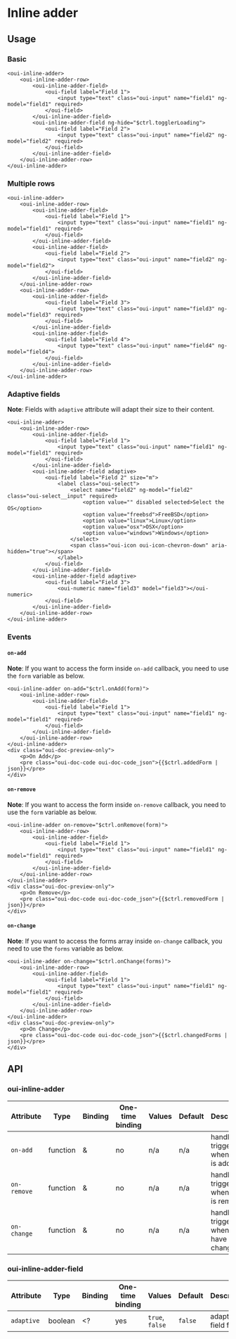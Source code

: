 # Inline adder

<component-status cx-design="complete" ux="rc"></component-status>

## Usage

### Basic

```html:preview
<oui-inline-adder>
    <oui-inline-adder-row>
        <oui-inline-adder-field>
            <oui-field label="Field 1">
                <input type="text" class="oui-input" name="field1" ng-model="field1" required>
            </oui-field>
        </oui-inline-adder-field>
        <oui-inline-adder-field ng-hide="$ctrl.togglerLoading">
            <oui-field label="Field 2">
                <input type="text" class="oui-input" name="field2" ng-model="field2" required>
            </oui-field>
        </oui-inline-adder-field>
    </oui-inline-adder-row>
</oui-inline-adder>
```

### Multiple rows

```html:preview
<oui-inline-adder>
    <oui-inline-adder-row>
        <oui-inline-adder-field>
            <oui-field label="Field 1">
                <input type="text" class="oui-input" name="field1" ng-model="field1" required>
            </oui-field>
        </oui-inline-adder-field>
        <oui-inline-adder-field>
            <oui-field label="Field 2">
                <input type="text" class="oui-input" name="field2" ng-model="field2">
            </oui-field>
        </oui-inline-adder-field>
    </oui-inline-adder-row>
    <oui-inline-adder-row>
        <oui-inline-adder-field>
            <oui-field label="Field 3">
                <input type="text" class="oui-input" name="field3" ng-model="field3" required>
            </oui-field>
        </oui-inline-adder-field>
        <oui-inline-adder-field>
            <oui-field label="Field 4">
                <input type="text" class="oui-input" name="field4" ng-model="field4">
            </oui-field>
        </oui-inline-adder-field>
    </oui-inline-adder-row>
</oui-inline-adder>
```

### Adaptive fields

**Note**: Fields with `adaptive` attribute will adapt their size to their content.

```html:preview
<oui-inline-adder>
    <oui-inline-adder-row>
        <oui-inline-adder-field>
            <oui-field label="Field 1">
                <input type="text" class="oui-input" name="field1" ng-model="field1" required>
            </oui-field>
        </oui-inline-adder-field>
        <oui-inline-adder-field adaptive>
            <oui-field label="Field 2" size="m">
                <label class="oui-select">
                    <select name="field2" ng-model="field2" class="oui-select__input" required>
                        <option value="" disabled selected>Select the OS</option>
                        <option value="freebsd">FreeBSD</option>
                        <option value="linux">Linux</option>
                        <option value="osx">OSX</option>
                        <option value="windows">Windows</option>
                    </select>
                    <span class="oui-icon oui-icon-chevron-down" aria-hidden="true"></span>
                </label>
            </oui-field>
        </oui-inline-adder-field>
        <oui-inline-adder-field adaptive>
            <oui-field label="Field 3">
                <oui-numeric name="field3" model="field3"></oui-numeric>
            </oui-field>
        </oui-inline-adder-field>
    </oui-inline-adder-row>
</oui-inline-adder>
```

### Events

#### `on-add`

**Note**: If you want to access the form inside `on-add` callback, you need to use the `form` variable as below.

```html:preview
<oui-inline-adder on-add="$ctrl.onAdd(form)">
    <oui-inline-adder-row>
        <oui-inline-adder-field>
            <oui-field label="Field 1">
                <input type="text" class="oui-input" name="field1" ng-model="field1" required>
            </oui-field>
        </oui-inline-adder-field>
    </oui-inline-adder-row>
</oui-inline-adder>
<div class="oui-doc-preview-only">
    <p>On Add</p>
    <pre class="oui-doc-code oui-doc-code_json">{{$ctrl.addedForm | json}}</pre>
</div>
```

#### `on-remove`

**Note**: If you want to access the form inside `on-remove` callback, you need to use the `form` variable as below.

```html:preview
<oui-inline-adder on-remove="$ctrl.onRemove(form)">
    <oui-inline-adder-row>
        <oui-inline-adder-field>
            <oui-field label="Field 1">
                <input type="text" class="oui-input" name="field1" ng-model="field1" required>
            </oui-field>
        </oui-inline-adder-field>
    </oui-inline-adder-row>
</oui-inline-adder>
<div class="oui-doc-preview-only">
    <p>On Remove</p>
    <pre class="oui-doc-code oui-doc-code_json">{{$ctrl.removedForm | json}}</pre>
</div>
```

#### `on-change`

**Note**: If you want to access the forms array inside `on-change` callback, you need to use the `forms` variable as below.

```html:preview
<oui-inline-adder on-change="$ctrl.onChange(forms)">
    <oui-inline-adder-row>
        <oui-inline-adder-field>
            <oui-field label="Field 1">
                <input type="text" class="oui-input" name="field1" ng-model="field1" required>
            </oui-field>
        </oui-inline-adder-field>
    </oui-inline-adder-row>
</oui-inline-adder>
<div class="oui-doc-preview-only">
    <p>On Change</p>
    <pre class="oui-doc-code oui-doc-code_json">{{$ctrl.changedForms | json}}</pre>
</div>
```

## API

### oui-inline-adder

| Attribute     | Type      | Binding   | One-time binding  | Values            | Default   | Description
| ----          | ----      | ----      | ----              | ----              | ----      | ----
| `on-add`      | function  | &         | no                | n/a               | n/a       | handler triggered when a row is added
| `on-remove`   | function  | &         | no                | n/a               | n/a       | handler triggered when a row is removed
| `on-change`   | function  | &         | no                | n/a               | n/a       | handler triggered when rows have changed

### oui-inline-adder-field

| Attribute     | Type      | Binding   | One-time binding  | Values            | Default   | Description
| ----          | ----      | ----      | ----              | ----              | ----      | ----
| `adaptive`    | boolean   | <?        | yes               | `true`, `false`   | `false`   | adaptive field flag
